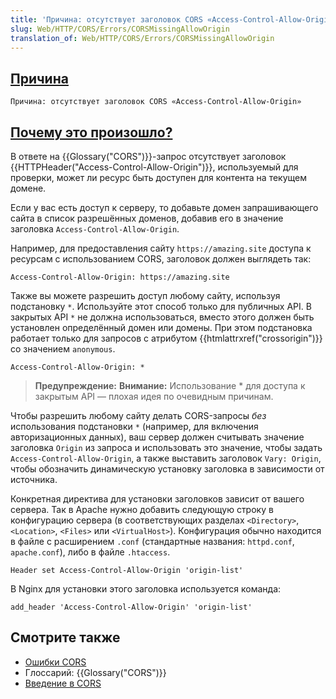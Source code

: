 ```yaml
---
title: 'Причина: отсутствует заголовок CORS «Access-Control-Allow-Origin»'
slug: Web/HTTP/CORS/Errors/CORSMissingAllowOrigin
translation_of: Web/HTTP/CORS/Errors/CORSMissingAllowOrigin
---
```

## [Причина](/ru/docs/)

```
Причина: отсутствует заголовок CORS «Access-Control-Allow-Origin»
```

## [Почему это произошло?](/ru/docs/)

В ответе на {{Glossary("CORS")}}-запрос отсутствует заголовок {{HTTPHeader("Access-Control-Allow-Origin")}}, используемый для проверки, может ли ресурс быть доступен для контента на текущем домене.

Если у вас есть доступ к серверу, то добавьте домен запрашивающего сайта в список разрешённых доменов, добавив его в значение заголовка `Access-Control-Allow-Origin`.

Например, для предоставления сайту `https://amazing.site` доступа к ресурсам с использованием CORS, заголовок должен выглядеть так:

```
Access-Control-Allow-Origin: https://amazing.site
```

Также вы можете разрешить доступ любому сайту, используя подстановку `*`. Используйте этот способ только для публичных API. В закрытых API `*` не должна использоваться, вместо этого должен быть установлен определённый домен или домены. При этом подстановка работает только для запросов с атрибутом {{htmlattrxref("crossorigin")}} со значением `anonymous`.

```
Access-Control-Allow-Origin: *
```

> **Предупреждение:** **Внимание:** Использование \* для доступа к закрытым API — плохая идея по очевидным причинам.

Чтобы разрешить любому сайту делать CORS-запросы _без_ использования подстановки `*` (например, для включения авторизационных данных), ваш сервер должен считывать значение заголовка `Origin` из запроса и использовать это значение, чтобы задать `Access-Control-Allow-Origin`, а также выставить заголовок `Vary: Origin`, чтобы обозначить динамическую установку заголовка в зависимости от источника.

Конкретная директива для установки заголовков зависит от вашего сервера. Так в Apache нужно добавить следующую строку в конфигурацию сервера (в соответствующих разделах `<Directory>`, `<Location>`, `<Files>` или `<VirtualHost>`). Конфигурация обычно находится в файле с расширением `.conf` (стандартные названия: `httpd.conf`, `apache.conf`), либо в файле `.htaccess`.

```
Header set Access-Control-Allow-Origin 'origin-list'
```

В Nginx для установки этого заголовка используется команда:

```
add_header 'Access-Control-Allow-Origin' 'origin-list'
```

## Смотрите также

- [Ошибки CORS](/ru/docs/Web/HTTP/CORS/Errors)
- Глоссарий: {{Glossary("CORS")}}
- [Введение в CORS](/ru/docs/Web/HTTP/CORS)
